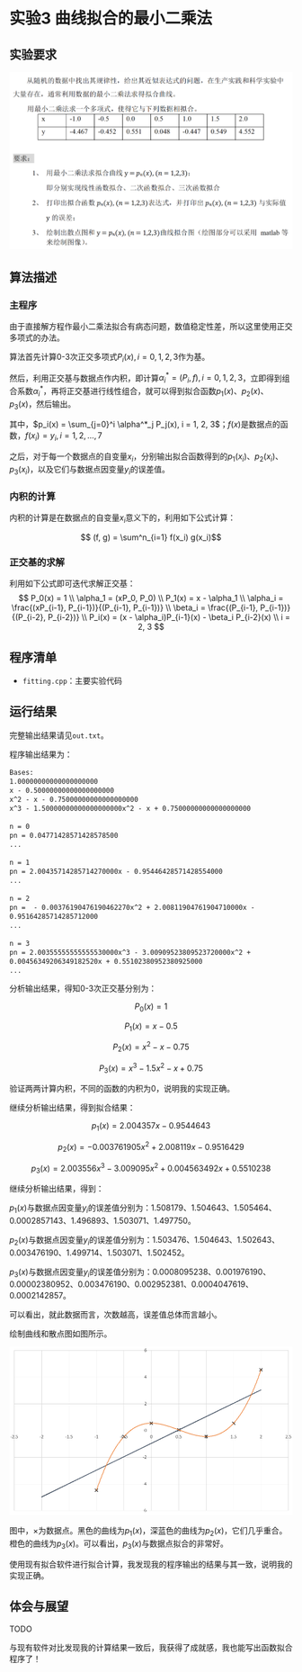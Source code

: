 #  实验3 曲线拟合的最小二乘法

## 实验要求

![req](req.png)

## 算法描述

### 主程序

由于直接解方程作最小二乘法拟合有病态问题，数值稳定性差，所以这里使用正交多项式的办法。

算法首先计算0-3次正交多项式$P_i(x), i = 0, 1, 2, 3$作为基。

然后，利用正交基与数据点作内积，即计算$\alpha^*_i = (P_i, f), i = 0, 1, 2, 3$，立即得到组合系数$\alpha^*_i$，再将正交基进行线性组合，就可以得到拟合函数$p_1(x)、p_2(x)、p_3(x)$，然后输出。

其中，$p_i(x) = \sum_{j=0}^i \alpha^*_j P_j(x), i = 1, 2, 3$；$f(x)$是数据点的函数，$f(x_i) = y_i, i = 1, 2, \dots, 7$

之后，对于每一个数据点的自变量$x_i$，分别输出拟合函数得到的$p_1(x_i)、p_2(x_i)、p_3(x_i)$，以及它们与数据点因变量$y_i$的误差值。

### 内积的计算

内积的计算是在数据点的自变量$x_i$意义下的，利用如下公式计算：

$$ (f, g) = \sum^n_{i=1} f(x_i) g(x_i)$$

### 正交基的求解

利用如下公式即可迭代求解正交基：
$$
P_0(x) = 1 \\
\alpha_1 = (xP_0, P_0) \\
P_1(x) = x - \alpha_1 \\
\alpha_i = \frac{(xP_{i-1}, P_{i-1})}{(P_{i-1}, P_{i-1})} \\
\beta_i = \frac{(P_{i-1}, P_{i-1})}{(P_{i-2}, P_{i-2})} \\
P_i(x) = (x - \alpha_i)P_{i-1}(x) - \beta_i P_{i-2}(x) \\
i = 2, 3
$$

## 程序清单

- `fitting.cpp`：主要实验代码

## 运行结果

完整输出结果请见`out.txt`。

程序输出结果为：

```
Bases:
1.00000000000000000000
x - 0.50000000000000000000
x^2 - x - 0.75000000000000000000
x^3 - 1.50000000000000000000x^2 - x + 0.75000000000000000000

n = 0
pn = 0.04771428571428578500
...

n = 1
pn = 2.00435714285714270000x - 0.95446428571428554000
...

n = 2
pn =  - 0.00376190476190462270x^2 + 2.00811904761904710000x - 0.95164285714285712000
...

n = 3
pn = 2.00355555555555530000x^3 - 3.00909523809523720000x^2 + 0.00456349206349182520x + 0.55102380952380925000
...
```

分析输出结果，得知0-3次正交基分别为：

$$P_0(x) = 1$$

$$P_1(x) = x - 0.5$$

$$P_2(x) = x^2 - x - 0.75$$

$$P_3(x) = x^3 - 1.5x^2 - x + 0.75$$

验证两两计算内积，不同的函数的内积为0，说明我的实现正确。

继续分析输出结果，得到拟合结果：

$$ p_1(x) = 2.004357x - 0.9544643 $$

$$ p_2(x) = -0.003761905x^2 + 2.008119x - 0.9516429 $$

$$ p_3(x) = 2.003556x^3 - 3.009095x^2 + 0.004563492x + 0.5510238 $$

继续分析输出结果，得到：

$p_1(x)$与数据点因变量$y_i$的误差值分别为：$1.508179、1.504643、1.505464、0.0002857143、1.496893、1.503071、1.497750$。

$p_2(x)$与数据点因变量$y_i$的误差值分别为：$1.503476、1.504643、1.502643、0.003476190、1.499714、1.503071、1.502452$。

$p_3(x)$与数据点因变量$y_i$的误差值分别为：$0.0008095238、0.001976190、0.00002380952、0.003476190、0.002952381、0.0004047619、0.0002142857$。

可以看出，就此数据而言，次数越高，误差值总体而言越小。

绘制曲线和散点图如图所示。

![plot](plot.png)

图中，$\times$为数据点。黑色的曲线为$p_1(x)$，深蓝色的曲线为$p_2(x)$，它们几乎重合。橙色的曲线为$p_3(x)$。可以看出，$p_3(x)$与数据点拟合的非常好。

使用现有拟合软件进行拟合计算，我发现我的程序输出的结果与其一致，说明我的实现正确。

## 体会与展望

TODO

与现有软件对比发现我的计算结果一致后，我获得了成就感，我也能写出函数拟合程序了！